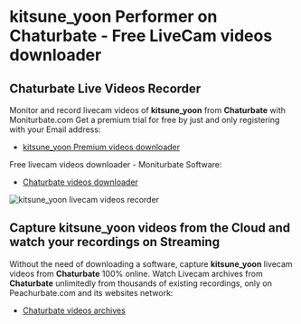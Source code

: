 # kitsune_yoon Performer on Chaturbate - Free LiveCam videos downloader

## Chaturbate Live Videos Recorder

Monitor and record livecam videos of **kitsune_yoon** from **Chaturbate** with Moniturbate.com
Get a premium trial for free by just and only registering with your Email address:
* [kitsune_yoon Premium videos downloader](https://moniturbate.com/request-demo-licence-key.html)

Free livecam videos downloader - Moniturbate Software:
* [Chaturbate videos downloader](https://moniturbate.com/moniturbate-download-software.html)

![kitsune_yoon livecam videos recorder](https://peachurnet.com/templates/moniturbate-software.png)


## Capture kitsune_yoon videos from the Cloud and watch your recordings on Streaming

Without the need of downloading a software, capture **kitsune_yoon** livecam videos from **Chaturbate** 100% online.
Watch Livecam archives from **Chaturbate** unlimitedly from thousands of existing recordings, only on Peachurbate.com and its websites network:
* [Chaturbate videos archives](https://peachurnet.com/)
